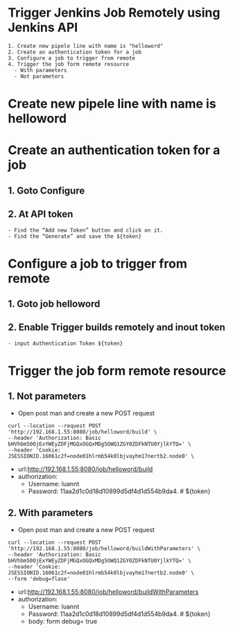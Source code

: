 # Trigger Jenkins Job Remotely using Jenkins API

```
1. Create new pipele line with name is "helloword"
2. Create an authentication token for a job
3. Configure a job to trigger from remote
4. Trigger the job form remote resource
  - With parameters 
  - Not parameters

```
# Create new pipele line with name is helloword

# Create an authentication token for a job
## 1. Goto Configure
## 2. At API token 
    - Find the “Add new Token” button and click on it.
    - Find the “Generate” and save the ${token}

# Configure a job to trigger from remote
## 1. Goto job helloword
## 2. Enable Trigger builds remotely and inout token
    - input Authentication Token ${token}
    
# Trigger the job form remote resource

## 1. Not parameters 
  - Open post man and create a new POST request 
   ```
   curl --location --request POST 'http://192.168.1.55:8080/job/helloword/build' \
--header 'Authorization: Basic bHVhbm50OjExYWEyZDFjMGQxOGQxMDg5OWQ1ZGY0ZDFkNTU0YjlkYTQ=' \
--header 'Cookie: JSESSIONID.16061c2f=node01hlrmb54k0lbjvayhm17nertb2.node0' \
   ```
   - url:http://192.168.1.55:8080/job/helloword/build
   - authorization: 
      - Username: luannt
      - Password: 11aa2d1c0d18d10899d5df4d1d554b9da4.  #  ${token} 
      
## 2. With parameters 
  - Open post man and create a new POST request 
   ```
   curl --location --request POST 'http://192.168.1.55:8080/job/helloword/buildWithParameters' \
--header 'Authorization: Basic bHVhbm50OjExYWEyZDFjMGQxOGQxMDg5OWQ1ZGY0ZDFkNTU0YjlkYTQ=' \
--header 'Cookie: JSESSIONID.16061c2f=node01hlrmb54k0lbjvayhm17nertb2.node0' \
--form 'debug=flase'
   ```
   - url:http://192.168.1.55:8080/job/helloword/buildWithParameters
   - authorization: 
      - Username: luannt
      - Password: 11aa2d1c0d18d10899d5df4d1d554b9da4.  #  ${token} 
      -  body:  form
          debug= true
          
      
      
